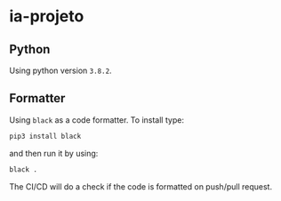 # ia-projeto

## Python
Using python version `3.8.2`.

## Formatter
Using `black` as a code formatter. To install type:
```bash
pip3 install black
```
and then run it by using:
```bash
black .
```
The CI/CD will do a check if the code is formatted on push/pull request.